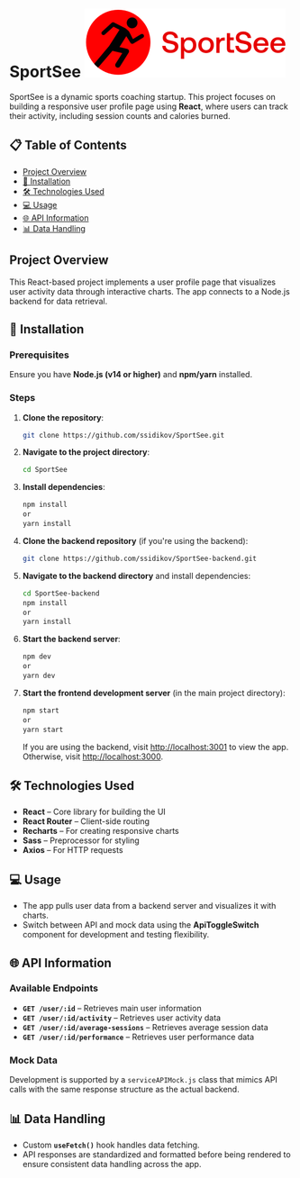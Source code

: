 # SportSee ![logo](./src/assets/logo.svg)

SportSee is a dynamic sports coaching startup. This project focuses on building a responsive user profile page using **React**, where users can track their activity, including session counts and calories burned.

## 📋 Table of Contents

- [Project Overview](#project-overview)
- [🚀 Installation](#installation)
- [🛠️ Technologies Used](#technologies-used)
- [💻 Usage](#usage)
- [🌐 API Information](#api-information)
- [📊 Data Handling](#data-handling)

## Project Overview

This React-based project implements a user profile page that visualizes user activity data through interactive charts. The app connects to a Node.js backend for data retrieval.

## 🚀 Installation

### Prerequisites

Ensure you have **Node.js (v14 or higher)** and **npm/yarn** installed.

### Steps

1. **Clone the repository**:

   ```bash
   git clone https://github.com/ssidikov/SportSee.git
   ```

2. **Navigate to the project directory**:

   ```bash
   cd SportSee
   ```

3. **Install dependencies**:

   ```bash
   npm install
   or
   yarn install
   ```

4. **Clone the backend repository** (if you're using the backend):

   ```bash
   git clone https://github.com/ssidikov/SportSee-backend.git
   ```

5. **Navigate to the backend directory** and install dependencies:

   ```bash
   cd SportSee-backend
   npm install
   or
   yarn install
   ```

6. **Start the backend server**:

   ```bash
   npm dev
   or
   yarn dev
   ```

7. **Start the frontend development server** (in the main project directory):

   ```bash
   npm start
   or
   yarn start
   ```

   If you are using the backend, visit [http://localhost:3001](http://localhost:3001) to view the app. Otherwise, visit [http://localhost:3000](http://localhost:3000).

## 🛠️ Technologies Used

- **React** – Core library for building the UI
- **React Router** – Client-side routing
- **Recharts** – For creating responsive charts
- **Sass** – Preprocessor for styling
- **Axios** – For HTTP requests

## 💻 Usage

- The app pulls user data from a backend server and visualizes it with charts.
- Switch between API and mock data using the **ApiToggleSwitch** component for development and testing flexibility.

## 🌐 API Information

### Available Endpoints

- **`GET /user/:id`** – Retrieves main user information
- **`GET /user/:id/activity`** – Retrieves user activity data
- **`GET /user/:id/average-sessions`** – Retrieves average session data
- **`GET /user/:id/performance`** – Retrieves user performance data

### Mock Data

Development is supported by a `serviceAPIMock.js` class that mimics API calls with the same response structure as the actual backend.

## 📊 Data Handling

- Custom **`useFetch()`** hook handles data fetching.
- API responses are standardized and formatted before being rendered to ensure consistent data handling across the app.
